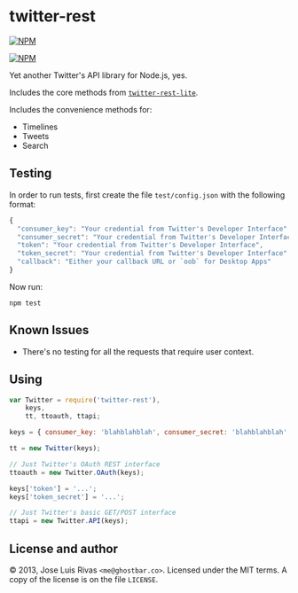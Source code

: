 twitter-rest
============

[![NPM](https://nodei.co/npm/twitter-rest.png?stars&downloads)](https://nodei.co/npm/twitter-rest/)

[![NPM](https://nodei.co/npm-dl/twitter-rest.png)](https://nodei.co/npm/twitter-rest/)

Yet another Twitter's API library for Node.js, yes.

Includes the core methods from [`twitter-rest-lite`](https://github.com/ghostbar/twitter-rest-lite).

Includes the convenience methods for:

- Timelines
- Tweets
- Search

Testing
-------

In order to run tests, first create the file `test/config.json` with the following format:

```js
{
  "consumer_key": "Your credential from Twitter's Developer Interface",
  "consumer_secret": "Your credential from Twitter's Developer Interface",
  "token": "Your credential from Twitter's Developer Interface",
  "token_secret": "Your credential from Twitter's Developer Interface",
  "callback": "Either your callback URL or `oob` for Desktop Apps"
}
```

Now run:

    npm test

Known Issues
------------

- There's no testing for all the requests that require user context.

Using
-----

```js
var Twitter = require('twitter-rest'),
    keys,
    tt, ttoauth, ttapi;

keys = { consumer_key: 'blahblahblah', consumer_secret: 'blahblahblah', callback: '...' };

tt = new Twitter(keys);

// Just Twitter's OAuth REST interface
ttoauth = new Twitter.OAuth(keys);

keys['token'] = '...';
keys['token_secret'] = '...';

// Just Twitter's basic GET/POST interface
ttapi = new Twitter.API(keys);

```

License and author
------------------
© 2013, Jose Luis Rivas `<me@ghostbar.co>`. Licensed under the MIT terms. A copy of the license is on the file `LICENSE`.
